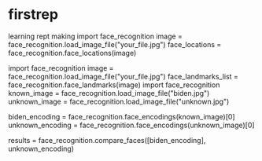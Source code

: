 # firstrep
learning rept making
import face_recognition
image = face_recognition.load_image_file("your_file.jpg")
face_locations = face_recognition.face_locations(image)

import face_recognition
image = face_recognition.load_image_file("your_file.jpg")
face_landmarks_list = face_recognition.face_landmarks(image)
import face_recognition
known_image = face_recognition.load_image_file("biden.jpg")
unknown_image = face_recognition.load_image_file("unknown.jpg")

biden_encoding = face_recognition.face_encodings(known_image)[0]
unknown_encoding = face_recognition.face_encodings(unknown_image)[0]

results = face_recognition.compare_faces([biden_encoding], unknown_encoding)
